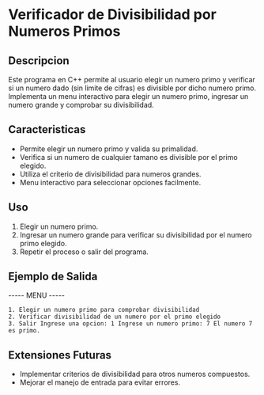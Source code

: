 # Verificador de Divisibilidad por Numeros Primos

## Descripcion
Este programa en C++ permite al usuario elegir un numero primo y verificar si un numero dado (sin limite de cifras) es divisible por dicho numero primo. Implementa un menu interactivo para elegir un numero primo, ingresar un numero grande y comprobar su divisibilidad.

## Caracteristicas
- Permite elegir un numero primo y valida su primalidad.
- Verifica si un numero de cualquier tamano es divisible por el primo elegido.
- Utiliza el criterio de divisibilidad para numeros grandes.
- Menu interactivo para seleccionar opciones facilmente.

## Uso
1. Elegir un numero primo.
2. Ingresar un numero grande para verificar su divisibilidad por el numero primo elegido.
3. Repetir el proceso o salir del programa.

## Ejemplo de Salida

----- MENU -----
```
1. Elegir un numero primo para comprobar divisibilidad
2. Verificar divisibilidad de un numero por el primo elegido
3. Salir Ingrese una opcion: 1 Ingrese un numero primo: 7 El numero 7 es primo.
```

## Extensiones Futuras
- Implementar criterios de divisibilidad para otros numeros compuestos.
- Mejorar el manejo de entrada para evitar errores.
